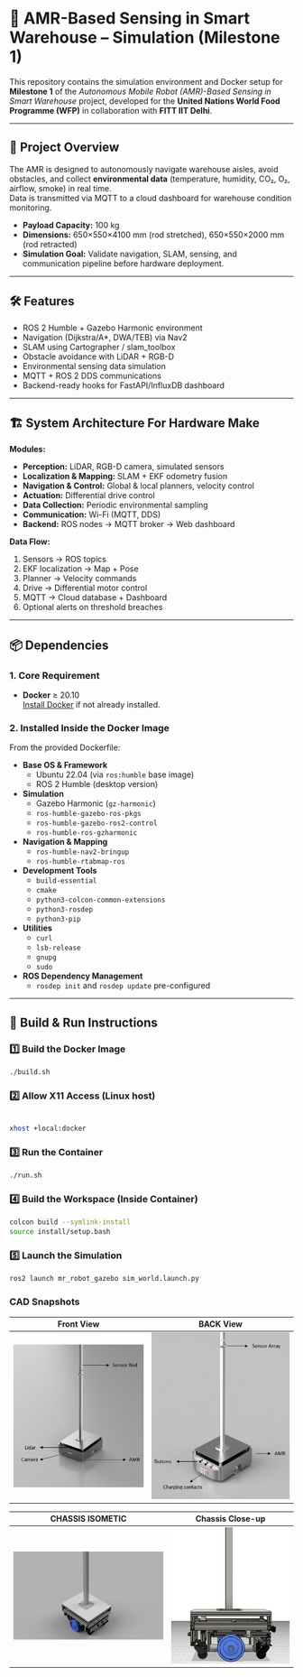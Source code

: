 # 🚚 AMR-Based Sensing in Smart Warehouse – Simulation (Milestone 1)

This repository contains the simulation environment and Docker setup for **Milestone 1** of the *Autonomous Mobile Robot (AMR)-Based Sensing in Smart Warehouse* project, developed for the **United Nations World Food Programme (WFP)** in collaboration with **FITT IIT Delhi**.

---

## 📌 Project Overview
The AMR is designed to autonomously navigate warehouse aisles, avoid obstacles, and collect **environmental data** (temperature, humidity, CO₂, O₂, airflow, smoke) in real time.  
Data is transmitted via MQTT to a cloud dashboard for warehouse condition monitoring.

- **Payload Capacity:** 100 kg  
- **Dimensions:** 650×550×4100 mm (rod stretched), 650×550×2000 mm (rod retracted)  
- **Simulation Goal:** Validate navigation, SLAM, sensing, and communication pipeline before hardware deployment.

---

## 🛠 Features
- ROS 2 Humble + Gazebo Harmonic environment
- Navigation (Dijkstra/A*, DWA/TEB) via Nav2
- SLAM using Cartographer / slam_toolbox
- Obstacle avoidance with LiDAR + RGB-D
- Environmental sensing data simulation
- MQTT + ROS 2 DDS communications
- Backend-ready hooks for FastAPI/InfluxDB dashboard

---

## 🏗 System Architecture For Hardware Make

**Modules:**
- **Perception:** LiDAR, RGB-D camera, simulated sensors  
- **Localization & Mapping:** SLAM + EKF odometry fusion  
- **Navigation & Control:** Global & local planners, velocity control  
- **Actuation:** Differential drive control  
- **Data Collection:** Periodic environmental sampling  
- **Communication:** Wi-Fi (MQTT, DDS)  
- **Backend:** ROS nodes → MQTT broker → Web dashboard  

**Data Flow:**
1. Sensors → ROS topics  
2. EKF localization → Map + Pose  
3. Planner → Velocity commands  
4. Drive → Differential motor control  
5. MQTT → Cloud database + Dashboard  
6. Optional alerts on threshold breaches

---
## 📦 Dependencies

### **1. Core Requirement**
- **Docker** ≥ 20.10  
  [Install Docker](https://docs.docker.com/get-docker/) if not already installed.

### **2. Installed Inside the Docker Image**
From the provided Dockerfile:
- **Base OS & Framework**
  - Ubuntu 22.04 (via `ros:humble` base image)
  - ROS 2 Humble (desktop version)
- **Simulation**
  - Gazebo Harmonic (`gz-harmonic`)
  - `ros-humble-gazebo-ros-pkgs`
  - `ros-humble-gazebo-ros2-control`
  - `ros-humble-ros-gzharmonic`
- **Navigation & Mapping**
  - `ros-humble-nav2-bringup`
  - `ros-humble-rtabmap-ros`
- **Development Tools**
  - `build-essential`
  - `cmake`
  - `python3-colcon-common-extensions`
  - `python3-rosdep`
  - `python3-pip`
- **Utilities**
  - `curl`
  - `lsb-release`
  - `gnupg`
  - `sudo`
- **ROS Dependency Management**
  - `rosdep init` and `rosdep update` pre-configured

---

## 🔧 Build & Run Instructions

### 1️⃣ Build the Docker Image
```bash
./build.sh
```


### 2️⃣ Allow X11 Access (Linux host)
```bash 

xhost +local:docker
```
### 3️⃣ Run the Container
```bash
./run.sh
```
### 4️⃣ Build the Workspace (Inside Container)
```bash
colcon build --symlink-install
source install/setup.bash
```
### 5️⃣ Launch the Simulation
```bash
ros2 launch mr_robot_gazebo sim_world.launch.py 
```

### CAD Snapshots


| Front View | BACK View |
|------------|-----------|
| ![Front View](assets/AMR-FRONT.png) | ![Back View](assets/AMR_BACK.png) |

| CHASSIS ISOMETIC | Chassis Close-up |
|--------------|------------------|
| ![Sensor Array](assets/AMR-CAD-ISOMETRIC.png) | ![Chassis](assets/AMR-CAD-SIDE-VIEW.png) |

